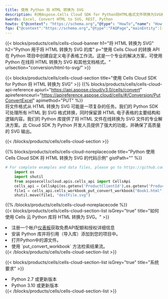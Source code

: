 ```yaml
---
title: 使用 Python 将 HTML 转换为 SVG
description: 利用Aspose.Cells Cloud SDK for Python将HTML格式文件转换为SVG格式文件。
kwords: Excel, Convert HTML to SVG, REST, Python
howto: {"@context": "https://schema.org","@type": "HowTo","name": "How to convert HTML to SVG using the Cells Cloud Python library.","description": "How to convert HTML to SVG using the Cells Cloud Python library.","image": {"@type": "ImageObject"},"url": "/python/conversion/html-to-svg/","step": [{ "@type": "HowToStep","name": "How to convert HTML to SVG using the Cells Cloud Python library. step 1", "image": {"@type": "ImageObject",},"url": "/python/conversion/html-to-svg/","text": "Register an account at <a href='https://dashboard.aspose.cloud/'>Dashboard</a> to get free API quota & authorization details",},{ "@type": "HowToStep","name": "How to convert HTML to SVG using the Cells Cloud Python library. step 1", "image": {"@type": "ImageObject",},"url": "/python/conversion/html-to-svg/","text": "Install Python library and add the reference (import the library) to your project.",},{ "@type": "HowToStep","name": "How to convert HTML to SVG using the Cells Cloud Python library. step 1", "image": {"@type": "ImageObject",},"url": "/python/conversion/html-to-svg/","text": "Open the source file in Python.",},{ "@type": "HowToStep","name": "How to convert HTML to SVG using the Cells Cloud Python library. step 1", "image": {"@type": "ImageObject",},"url": "/python/conversion/html-to-svg/","text": "Use the `put_convert_workbook` method to retrieve the resulting stream.",}, ],"supply": {"@type": "HowToSupply","name": "document"},"tool": [{"@type": "HowToTool","name": "PyCharm, Visual Studio Code, Sublime, Eclipse"},{"@type": "HowToTool","name": "Aspose Cells"}],"totalTime": "PT6M"}
fqa: {"@context":"https://schema.org","@type":"FAQPage","mainEntity":[{"@type":"Question","name":"Why convert file formats in C# using REST API?","acceptedAnswer":{"@type":"Answer","text":"Documents are encoded in many ways, and some files may be incompatible with the software you use. To open and read such files, just convert them to appropriate file formats.<br/><ol><li>Install .NET SDK and add the reference (import the library) to your project.</li><li>Open the source file in C# using REST API.</li><li>Call the PutConvertWorkbookRequest() method, passing an output filename with required extension.</li><li>Get the result of conversion as a separate file.</li></ol>"}},{"@type":"Question","name":"What file formats can I convert with your C# library?","acceptedAnswer":{"@type":"Answer","text":"We support a variety of file formats for conversion using .NET library, including XLSX, Excel, xls , PDF, CSV, HTML, Markdown, XML, PNG, JPG, TIFF, Json, TXT and many more."}},{"@type":"Question","name":"What is the maximum allowed file size for conversion using this .NET library?","acceptedAnswer":{"@type":"Answer","text":"There are no file size limits for format conversions using .NET library."}}]}
---
```

{{< blocks/products/cells/cells-cloud-banner h1="将 HTML 转换为 SVG" h2="Python 用于将 HTML 转换为 SVG 的库" p="使用 Cells Cloud 的转换 API 在 Python 项目中创建自定义电子表格工作流。这是一个专业的解决方案，可使用 Python 在线将 HTML 转换为 SVG 和其他文档格式。" urlsection="conversion/html-to-svg/" >}}

{{< blocks/products/cells/cells-cloud-section title="使用 Cells Cloud SDK for Python 将 HTML 转换为 SVG" >}}
{{% blocks/products/cells/cells-cloud-api-reference apiurl="https://api.aspose.cloud/v3.0/cells/convert" apireferenceurl="https://apireference.aspose.cloud/cells/#/Conversion/PutConvertExcel" apimethod="PUT" %}}
<br/>
将文件格式从 HTML 转换为 SVG 可能是一项复杂的任务。我们的 Python SDK 可处理所有 HTML 到 SVG 格式转换，同时保留源 HTML 电子表格的主要结构和逻辑内容。我们的 Python 库提供了将 HTML 文件在线转换为 SVG 文件的专业解决方案。此 Cloud SDK 为 Python 开发人员提供了强大的功能，并确保了高质量的 SVG 输出。

{{< /blocks/products/cells/cells-cloud-section >}}

{{% blocks/products/cells/cells-cloud-noreplacecode title="Python 使用 Cells Cloud SDK 将 HTML 转换为 SVG 的代码示例" gistPath="" %}}
 
```python
# For complete examples and data files, please go to https://github.com/aspose-cells-cloud/aspose-cells-cloud-python/
    import os
    import shutil
    from asposecellscloud.apis.cells_api import CellsApi
    cells_api = CellsApi(os.getenv('ProductClientId'),os.getenv('ProductClientSecret'))
    file1 = cells_api.cells_workbook_put_convert_workbook("Book1.html",format="svg")
    shutil.move(file1, "destFile.svg")     
```
 
{{% /blocks/products/cells/cells-cloud-noreplacecode %}}
<br/>
{{< blocks/products/cells/cells-cloud-section-list isGrey="true" title="如何使用 Cells 云 Python 库将 HTML 转换为 SVG。" >}}
<li>注册一个帐户<a href="https://dashboard.aspose.cloud/">仪表板</a>获取免费API配额和授权详细信息</li>
<li>安装 Python 库并将引用（导入库）添加到您的项目中。</li>
<li>打开Python中的源文件。</li>
<li>使用 `put_convert_workbook` 方法检索结果流。</li>
{{< /blocks/products/cells/cells-cloud-section-list >}}

{{< blocks/products/cells/cells-cloud-section-list isGrey="true" title="系统要求" >}}
<li>Python 2.7 或更新版本</li>
<li>Python 3.10 或更新版本</li>
{{< /blocks/products/cells/cells-cloud-section-list >}}
